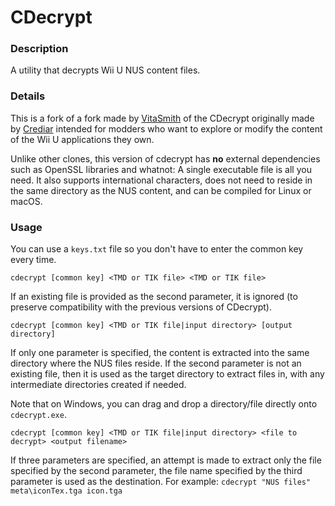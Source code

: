 # CDecrypt

### Description

A utility that decrypts Wii U NUS content files.

### Details

This is a fork of a fork made by [VitaSmith](https://github.com/VitaSmith/cdecrypt) of the CDecrypt originally made by [Crediar](https://code.google.com/archive/p/cdecrypt/) intended for modders who want to explore or modify the content of the Wii U applications they own.

Unlike other clones, this version of cdecrypt has **no** external dependencies such as OpenSSL libraries and whatnot: A single executable file is all you need.
It also supports international characters, does not need to reside in the same directory as the NUS content, and can be compiled for Linux or macOS.

### Usage

You can use a `keys.txt` file so you don't have to enter the common key every time.

```
cdecrypt [common key] <TMD or TIK file> <TMD or TIK file>
```

If an existing file is provided as the second parameter, it is ignored (to preserve compatibility with the previous versions of CDecrypt).

```
cdecrypt [common key] <TMD or TIK file|input directory> [output directory]
```

If only one parameter is specified, the content is extracted into the same directory where the NUS files reside. If the second parameter is not an existing file, then it is used as the target directory to extract files in, with any intermediate directories created if needed.

Note that on Windows, you can drag and drop a directory/file directly onto `cdecrypt.exe`.

```
cdecrypt [common key] <TMD or TIK file|input directory> <file to decrypt> <output filename>
```

If three parameters are specified, an attempt is made to extract only the file specified by the second parameter, the file name specified by the third parameter is used as the destination. For example: `cdecrypt "NUS files" meta\iconTex.tga icon.tga`
